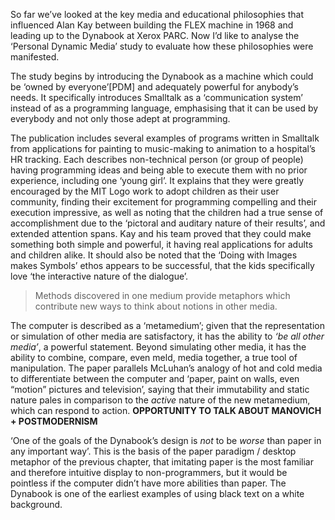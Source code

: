 ﻿So far we’ve looked at the key media and educational philosophies that influenced Alan Kay between building the FLEX machine in 1968 and leading up to the Dynabook at Xerox PARC. Now I’d like to analyse the ‘Personal Dynamic Media’ study to evaluate how these philosophies were manifested.

The study begins by introducing the Dynabook as a machine which could be ‘owned by everyone’[PDM] and adequately powerful for anybody’s needs. It specifically introduces Smalltalk as a ‘communication system’ instead of as a programming language, emphasising that it can be used by everybody and not only those adept at programming.

The publication includes several examples of programs written in Smalltalk from applications for painting to music-making to animation to a hospital’s HR tracking. Each describes non-technical person (or group of people) having programming ideas and being able to execute them with no prior experience, including one ‘young girl’. It explains that they were greatly encouraged by the MIT Logo work to adopt children as their user community, finding their excitement for programming compelling and their execution impressive, as well as noting that the children had a true sense of accomplishment due to the ‘pictoral and auditary nature of their results’, and extended attention spans. Kay and his team proved that they could make something both simple and powerful, it having real applications for adults and children alike. It should also be noted that the ‘Doing with Images makes Symbols’ ethos appears to be successful, that the kids specifically love ‘the interactive nature of the dialogue’.

> Methods discovered in one medium provide metaphors which contribute new ways to think about notions in other media.

The computer is described as a ‘metamedium’; given that the representation or simulation of other media are satisfactory, it has the ability to _‘be all other media’_, a powerful statement. Beyond simulating other media, it has the ability to combine, compare, even meld, media together, a true tool of manipulation. The paper parallels McLuhan’s analogy of hot and cold media to differentiate between the computer and ‘paper, paint on walls, even “motion” pictures and television’, saying that their immutability and static nature pales in comparison to the _active_ nature of the new metamedium, which can respond to action. **OPPORTUNITY TO TALK ABOUT MANOVICH + POSTMODERNISM**

‘One of the goals of the Dynabook’s design is _not_ to be _worse_ than paper in any important way’. This is the basis of the paper paradigm / desktop metaphor of the previous chapter, that imitating paper is the most familiar and therefore intuitive display to non-programmers, but it would be pointless if the computer didn’t have more abilities than paper. The Dynabook is one of the earliest examples of using black text on a white background.
